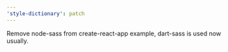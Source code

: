 ```yaml
---
'style-dictionary': patch
---
```


Remove node-sass from create-react-app example, dart-sass is used now usually.
